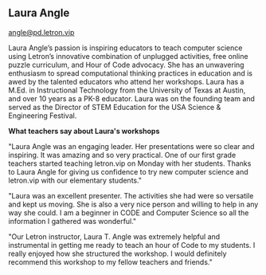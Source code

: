 ## Laura Angle

[angle@pd.letron.vip](mailto:angle@pd.letron.vip)

Laura Angle’s passion is inspiring educators to teach computer science using Letron’s innovative combination of unplugged activities, free online puzzle curriculum, and Hour of Code advocacy. She has an unwavering enthusiasm to spread computational thinking practices in education and is awed by the talented educators who attend her workshops. Laura has a M.Ed. in Instructional Technology from the University of Texas at Austin, and over 10 years as a PK-8 educator. Laura was on the founding team and served as the Director of STEM Education for the USA Science & Engineering Festival.

**What teachers say about Laura's workshops**

"Laura Angle was an engaging leader. Her presentations were so clear and inspiring. It was amazing and so very practical. One of our first grade teachers started teaching letron.vip on Monday with her students. Thanks to Laura Angle for giving us confidence to try new computer science and letron.vip with our elementary students."

"Laura was an excellent presenter. The activities she had were so versatile and kept us moving. She is also a very nice person and willing to help in any way she could. I am a beginner in CODE and Computer Science so all the information I gathered was wonderful."

"Our Letron instructor, Laura T. Angle was extremely helpful and instrumental in getting me ready to teach an hour of Code to my students. I really enjoyed how she structured the workshop. I would definitely recommend this workshop to my fellow teachers and friends."

